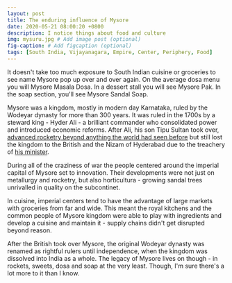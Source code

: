 ```yaml
---
layout: post
title: The enduring influence of Mysore
date: 2020-05-21 08:00:20 +0800
description: I notice things about food and culture
img: mysuru.jpg # Add image post (optional)
fig-caption: # Add figcaption (optional)
tags: [South India, Vijayanagara, Empire, Center, Periphery, Food]
---
```


It doesn't take too much exposure to South Indian cuisine or groceries to see name Mysore pop up over and over again. On the average dosa menu you will Mysore Masala Dosa. In a dessert stall you will see Mysore Pak. In the soap section, you'll see Mysore Sandal Soap.

Mysore was a kingdom, mostly in modern day Karnataka, ruled by the Wodeyar dynasty for more than 300 years. It was ruled in the 1700s by a steward king - Hyder Ali - a brilliant commander who consolidated power and introduced economic reforms. After Ali, his son Tipu Sultan took over, [advanced rocketry beyond anything the world had seen before](https://en.wikipedia.org/wiki/Mysorean_rockets) but still lost the kingdom to the British and the Nizam of Hyderabad due to the treachery of [his minister](https://en.wikipedia.org/wiki/Mir_Sadiq).

During all of the craziness of war the people centered around the imperial capital of Mysore set to innovation. Their developments were not just on metallurgy and rocketry, but also horticultura - growing sandal trees unrivalled in quality on the subcontinet.

In cuisine, imperial centers tend to have the advantage of large markets with groceries from far and wide. This meant the royal kitchens and the common people of Mysore kingdom were able to play with ingredients and develop a cuisine and maintain it - supply chains didn't get disrupted beyond reason.

After the British took over Mysore, the original Wodeyar dynasty was renamed as rightful rulers until independence, when the kingdom was dissolved into India as a whole. The legacy of Mysore lives on though - in rockets, sweets, dosa and soap at the very least. Though, I'm sure there's a lot more to it than I know.
